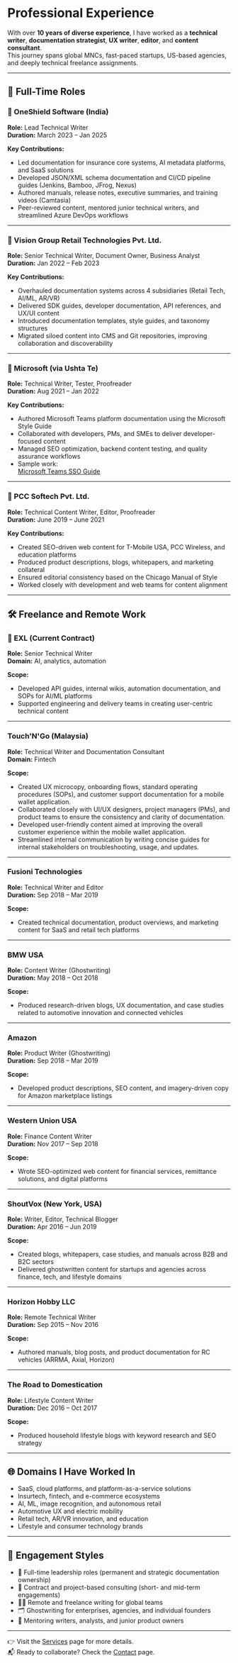 # Professional Experience

With over **10 years of diverse experience**, I have worked as a **technical writer**, **documentation strategist**, **UX writer**, **editor**, and **content consultant**.  
This journey spans global MNCs, fast-paced startups, US-based agencies, and deeply technical freelance assignments.

---

## 🧱 Full-Time Roles

### 🏢 OneShield Software (India)
**Role:** Lead Technical Writer  
**Duration:** March 2023 – Jan 2025  

**Key Contributions:**
- Led documentation for insurance core systems, AI metadata platforms, and SaaS solutions
- Developed JSON/XML schema documentation and CI/CD pipeline guides (Jenkins, Bamboo, JFrog, Nexus)
- Authored manuals, release notes, executive summaries, and training videos (Camtasia)
- Peer-reviewed content, mentored junior technical writers, and streamlined Azure DevOps workflows

---

### 🏢 Vision Group Retail Technologies Pvt. Ltd.
**Role:** Senior Technical Writer, Document Owner, Business Analyst  
**Duration:** Jan 2022 – Feb 2023  

**Key Contributions:**
- Overhauled documentation systems across 4 subsidiaries (Retail Tech, AI/ML, AR/VR)
- Delivered SDK guides, developer documentation, API references, and UX/UI content
- Introduced documentation templates, style guides, and taxonomy structures
- Migrated siloed content into CMS and Git repositories, improving collaboration and discoverability

---

### 🏢 Microsoft (via Ushta Te)
**Role:** Technical Writer, Tester, Proofreader  
**Duration:** Aug 2021 – Jan 2022  

**Key Contributions:**
- Authored Microsoft Teams platform documentation using the Microsoft Style Guide
- Collaborated with developers, PMs, and SMEs to deliver developer-focused content
- Managed SEO optimization, backend content testing, and quality assurance workflows
- Sample work:  
  [Microsoft Teams SSO Guide](https://docs.microsoft.com/en-us/microsoftteams/platform/bots/how-to/authentication/auth-aad-sso-bots)

---

### 🏢 PCC Softech Pvt. Ltd.
**Role:** Technical Content Writer, Editor, Proofreader  
**Duration:** June 2019 – June 2021  

**Key Contributions:**
- Created SEO-driven web content for T-Mobile USA, PCC Wireless, and education platforms
- Produced product descriptions, blogs, whitepapers, and marketing collateral
- Ensured editorial consistency based on the Chicago Manual of Style
- Worked closely with development and web teams for content alignment

---

## 🛠️ Freelance and Remote Work

### 🔹 EXL (Current Contract)
**Role:** Senior Technical Writer  
**Domain:** AI, analytics, automation  

**Scope:**
- Developed API guides, internal wikis, automation documentation, and SOPs for AI/ML platforms
- Supported engineering and delivery teams in creating user-centric technical content

---

### Touch'N'Go (Malaysia)  
**Role:** Technical Writer and Documentation Consultant  
**Domain:** Fintech  

**Scope:**
- Created UX microcopy, onboarding flows, standard operating procedures (SOPs), and customer support documentation for a mobile wallet application.
- Collaborated closely with UI/UX designers, project managers (PMs), and product teams to ensure the consistency and clarity of documentation.
- Developed user-friendly content aimed at improving the overall customer experience within the mobile wallet application.
- Streamlined internal communication by writing concise guides for internal stakeholders on troubleshooting, usage, and updates.

---

### Fusioni Technologies
**Role:** Technical Writer and Editor  
**Duration:** Sep 2018 – Mar 2019  

**Scope:**
- Created technical documentation, product overviews, and marketing content for SaaS and retail tech platforms

---

### BMW USA
**Role:** Content Writer (Ghostwriting)  
**Duration:** May 2018 – Oct 2018  

**Scope:**
- Produced research-driven blogs, UX documentation, and case studies related to automotive innovation and connected vehicles

---

### Amazon
**Role:** Product Writer (Ghostwriting)  
**Duration:** Sep 2018 – Mar 2019  

**Scope:**
- Developed product descriptions, SEO content, and imagery-driven copy for Amazon marketplace listings

---

### Western Union USA
**Role:** Finance Content Writer  
**Duration:** Nov 2017 – Sep 2018  

**Scope:**
- Wrote SEO-optimized web content for financial services, remittance solutions, and digital platforms

---

### ShoutVox (New York, USA)
**Role:** Writer, Editor, Technical Blogger  
**Duration:** Apr 2016 – Jun 2019  

**Scope:**
- Created blogs, whitepapers, case studies, and manuals across B2B and B2C sectors
- Delivered ghostwritten content for startups and agencies across finance, tech, and lifestyle domains

---

### Horizon Hobby LLC
**Role:** Remote Technical Writer  
**Duration:** Sep 2015 – Nov 2016  

**Scope:**
- Authored manuals, blog posts, and product documentation for RC vehicles (ARRMA, Axial, Horizon)

---

### The Road to Domestication
**Role:** Lifestyle Content Writer  
**Duration:** Dec 2016 – Oct 2017  

**Scope:**
- Produced household lifestyle blogs with keyword research and SEO strategy

---


## 🌐 Domains I Have Worked In

- SaaS, cloud platforms, and platform-as-a-service solutions  
- Insurtech, fintech, and e-commerce ecosystems  
- AI, ML, image recognition, and autonomous retail  
- Automotive UX and electric mobility  
- Retail tech, AR/VR innovation, and education  
- Lifestyle and consumer technology brands  

---

## 🤝 Engagement Styles

- 🔧 Full-time leadership roles (permanent and strategic documentation ownership)  
- 📄 Contract and project-based consulting (short- and mid-term engagements)  
- 🧑‍💻 Remote and freelance writing for global teams  
- 🗂️ Ghostwriting for enterprises, agencies, and individual founders  
- 🧠 Mentoring writers, analysts, and junior product owners

---

👉 Visit the [Services](services.md) page for more details.  
📬 Ready to collaborate? Check the [Contact](contact.md) page.
